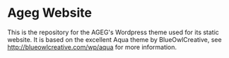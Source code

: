 # Ageg Website
This is the repository for the AGEG's Wordpress theme used for its static website.
It is based on the excellent Aqua theme by BlueOwlCreative, see http://blueowlcreative.com/wp/aqua for more information.